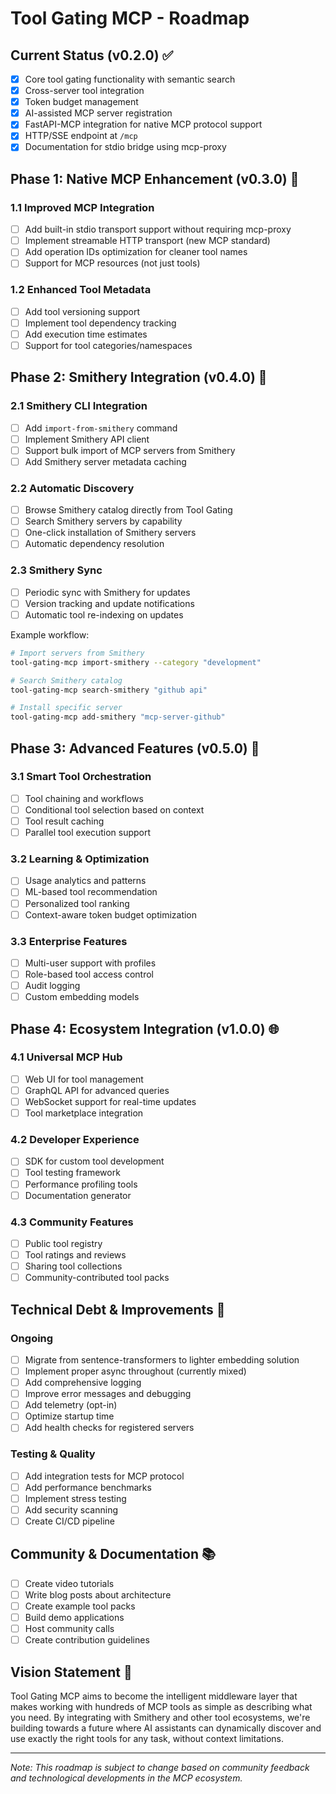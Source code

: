 # Tool Gating MCP - Roadmap

## Current Status (v0.2.0) ✅

- [x] Core tool gating functionality with semantic search
- [x] Cross-server tool integration
- [x] Token budget management
- [x] AI-assisted MCP server registration
- [x] FastAPI-MCP integration for native MCP protocol support
- [x] HTTP/SSE endpoint at `/mcp`
- [x] Documentation for stdio bridge using mcp-proxy

## Phase 1: Native MCP Enhancement (v0.3.0) 🚧

### 1.1 Improved MCP Integration
- [ ] Add built-in stdio transport support without requiring mcp-proxy
- [ ] Implement streamable HTTP transport (new MCP standard)
- [ ] Add operation IDs optimization for cleaner tool names
- [ ] Support for MCP resources (not just tools)

### 1.2 Enhanced Tool Metadata
- [ ] Add tool versioning support
- [ ] Implement tool dependency tracking
- [ ] Add execution time estimates
- [ ] Support for tool categories/namespaces

## Phase 2: Smithery Integration (v0.4.0) 🎯

### 2.1 Smithery CLI Integration
- [ ] Add `import-from-smithery` command
- [ ] Implement Smithery API client
- [ ] Support bulk import of MCP servers from Smithery
- [ ] Add Smithery server metadata caching

### 2.2 Automatic Discovery
- [ ] Browse Smithery catalog directly from Tool Gating
- [ ] Search Smithery servers by capability
- [ ] One-click installation of Smithery servers
- [ ] Automatic dependency resolution

### 2.3 Smithery Sync
- [ ] Periodic sync with Smithery for updates
- [ ] Version tracking and update notifications
- [ ] Automatic tool re-indexing on updates

Example workflow:
```bash
# Import servers from Smithery
tool-gating-mcp import-smithery --category "development"

# Search Smithery catalog
tool-gating-mcp search-smithery "github api"

# Install specific server
tool-gating-mcp add-smithery "mcp-server-github"
```

## Phase 3: Advanced Features (v0.5.0) 🚀

### 3.1 Smart Tool Orchestration
- [ ] Tool chaining and workflows
- [ ] Conditional tool selection based on context
- [ ] Tool result caching
- [ ] Parallel tool execution support

### 3.2 Learning & Optimization
- [ ] Usage analytics and patterns
- [ ] ML-based tool recommendation
- [ ] Personalized tool ranking
- [ ] Context-aware token budget optimization

### 3.3 Enterprise Features
- [ ] Multi-user support with profiles
- [ ] Role-based tool access control
- [ ] Audit logging
- [ ] Custom embedding models

## Phase 4: Ecosystem Integration (v1.0.0) 🌐

### 4.1 Universal MCP Hub
- [ ] Web UI for tool management
- [ ] GraphQL API for advanced queries
- [ ] WebSocket support for real-time updates
- [ ] Tool marketplace integration

### 4.2 Developer Experience
- [ ] SDK for custom tool development
- [ ] Tool testing framework
- [ ] Performance profiling tools
- [ ] Documentation generator

### 4.3 Community Features
- [ ] Public tool registry
- [ ] Tool ratings and reviews
- [ ] Sharing tool collections
- [ ] Community-contributed tool packs

## Technical Debt & Improvements 🔧

### Ongoing
- [ ] Migrate from sentence-transformers to lighter embedding solution
- [ ] Implement proper async throughout (currently mixed)
- [ ] Add comprehensive logging
- [ ] Improve error messages and debugging
- [ ] Add telemetry (opt-in)
- [ ] Optimize startup time
- [ ] Add health checks for registered servers

### Testing & Quality
- [ ] Add integration tests for MCP protocol
- [ ] Add performance benchmarks
- [ ] Implement stress testing
- [ ] Add security scanning
- [ ] Create CI/CD pipeline

## Community & Documentation 📚

- [ ] Create video tutorials
- [ ] Write blog posts about architecture
- [ ] Create example tool packs
- [ ] Build demo applications
- [ ] Host community calls
- [ ] Create contribution guidelines

## Vision Statement 🎯

Tool Gating MCP aims to become the intelligent middleware layer that makes working with hundreds of MCP tools as simple as describing what you need. By integrating with Smithery and other tool ecosystems, we're building towards a future where AI assistants can dynamically discover and use exactly the right tools for any task, without context limitations.

---

*Note: This roadmap is subject to change based on community feedback and technological developments in the MCP ecosystem.*